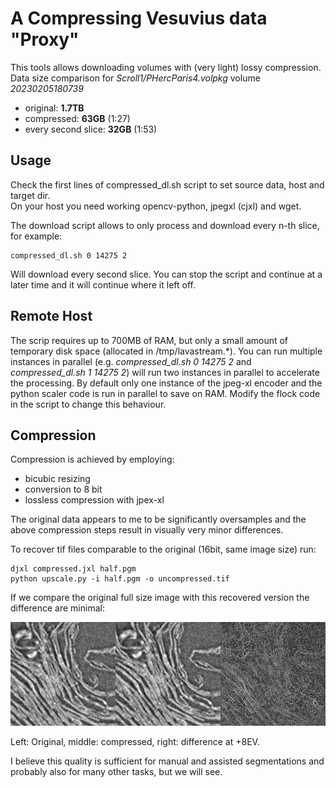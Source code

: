 # A Compressing Vesuvius data "Proxy"

This tools allows downloading volumes with (very light) lossy compression.  
Data size comparison for *Scroll1/PHercParis4.volpkg* volume *20230205180739*

- original: **1.7TB**
- compressed: **63GB** (1:27)
- every second slice: **32GB** (1:53)

## Usage

Check the first lines of compressed_dl.sh script to set source data, host and target dir.  
On your host you need working opencv-python, jpegxl (cjxl) and wget.

The download script allows to only process and download every n-th slice, for example:
```
compressed_dl.sh 0 14275 2
```
Will download every second slice. You can stop the script and continue at a later time and it will continue where it left off.

## Remote Host

The scrip requires up to 700MB of RAM, but only a small amount of temporary disk space (allocated in /tmp/lavastream.\*).
You can run multiple instances in parallel (e.g. *compressed_dl.sh 0 14275 2* and *compressed_dl.sh 1 14275 2*) will run two instances in parallel to accelerate the processing.
By default only one instance of the jpeg-xl encoder and the python scaler code is run in parallel to save on RAM. Modify the flock code in the script to change this behaviour.

## Compression

Compression is achieved by employing:

- bicubic resizing
- conversion to 8 bit
- lossless compression with jpex-xl

The original data appears to me to be significantly oversamples and the above compression steps result in visually very minor differences.


To recover tif files comparable to the original (16bit, same image size) run:

```
djxl compressed.jxl half.pgm
python upscale.py -i half.pgm -o uncompressed.tif
```
If we compare the original full size image with this recovered version the difference are minimal:

![quality comparison](comparison.jpg)

Left: Original, middle: compressed, right: difference at +8EV.

I believe this quality is sufficient for manual and assisted segmentations and probably also for many other tasks, but we will see.
